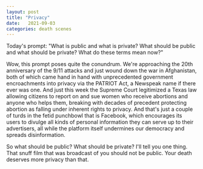 ```yaml
---
layout: post
title: "Privacy"
date:   2021-09-03
categories: death scenes
---
```

Today's prompt: "What is public and what is private? What should be public and what should be private? What do these terms mean now?"

Wow, this prompt poses quite the conundrum. We're approaching the 20th anniversary of the 9/11 attacks and just wound down the war in Afghanistan, both of which came hand in hand with unprecedented government encroachments into privacy via the PATRIOT Act, a Newspeak name if there ever was one. And just this week the Supreme Court legitimized a Texas law allowing citizens to report on and sue women who receive abortions and anyone who helps them, breaking with decades of precedent protecting abortion as falling under inherent rights to privacy. And that's just a couple of turds in the fetid punchbowl that is Facebook, which encourages its users to divulge all kinds of personal information they can serve up to their advertisers, all while the platform itself undermines our democracy and spreads disinformation.	

So what should be public? What should be private? I'll tell you one thing. That snuff film that was broadcast of you should not be public. Your death deserves more privacy than that.
